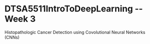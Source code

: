 # DTSA5511IntroToDeepLearning -- Week 3
Histopathologic Cancer Detection using Covolutional Neural Networks (CNNs)
